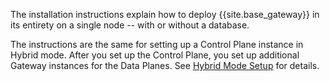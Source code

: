 <!-- Deployment Options section; used in all Enterprise installation topics - except k8s -->
The installation instructions explain how to deploy {{site.base_gateway}} in its entirety on a single node -- with or without a database.

The instructions are the same for setting up a Control Plane instance in Hybrid mode. After you set up the Control Plane, you set up additional Gateway instances for the Data Planes. See [Hybrid Mode Setup](/gateway/{{include.kong_version}}/plan-and-deploy/hybrid-mode/hybrid-mode-setup) for details.
